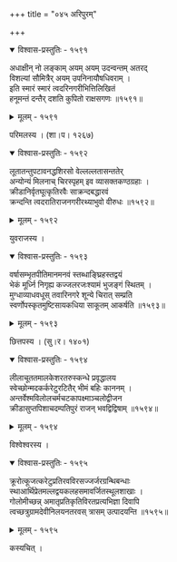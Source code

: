 +++
title = "०४५ अरिपुरम्"

+++



<details open><summary>विश्वास-प्रस्तुतिः - १५९१</summary>

अधाक्षीन् नो लङ्काम् अयम् अयम् उदन्वन्तम् अतरद्   
विशल्यां सौमित्रैर् अयम् उपनिनायौषधिवराम् ।  
इति स्मारं स्मारं त्वदरिनगरीभित्तिलिखितं   
हनूमन्तं दन्तैर् दशति कुपितो राक्षसगणः ॥१५९१॥
</details>

<details><summary>मूलम् - १५९१</summary>

अधाक्षीन् नो लङ्काम् अयम् अयम् उदन्वन्तम् अतरद्   
विशल्यां सौमित्रैर् अयम् उपनिनायौषधिवराम् ।  
इति स्मारं स्मारं त्वदरिनगरीभित्तिलिखितं   
हनूमन्तं दन्तैर् दशति कुपितो राक्षसगणः ॥१५९१॥
</details>


परिमलस्य । (शा।प। १२६७)  



<details open><summary>विश्वास-प्रस्तुतिः - १५९२</summary>

लूतातन्तुपटावनद्धशिरसो वेल्लल्लतासन्ततेर्  
अन्योन्यं मिलनाच् चिरस्पृहम् इव व्यासक्तकण्ठग्रहाः ।  
क्रीडानिर्वृतघूत्कृतिरवैः साक्रन्दबद्धारवं  
क्रन्दन्ति त्वदरातिराजनगरीरथ्याभुवो वीरुधः ॥१५९२॥
</details>

<details><summary>मूलम् - १५९२</summary>

लूतातन्तुपटावनद्धशिरसो वेल्लल्लतासन्ततेर्  
अन्योन्यं मिलनाच् चिरस्पृहम् इव व्यासक्तकण्ठग्रहाः ।  
क्रीडानिर्वृतघूत्कृतिरवैः साक्रन्दबद्धारवं  
क्रन्दन्ति त्वदरातिराजनगरीरथ्याभुवो वीरुधः ॥१५९२॥
</details>


युवराजस्य ।  



<details open><summary>विश्वास-प्रस्तुतिः - १५९३</summary>

वर्षासम्भृतपीतिमानमनवं स्तब्धाङ्घ्रिहस्तद्वयं  
भेकं मूर्ध्नि निगृह्य कज्जलरजःश्यामं भुजङ्गं स्थितम् ।  
मुग्धाव्याधवधूस् तवारिनगरे शून्ये चिरात् सम्प्रति   
स्वर्णोपस्कृतमुष्टिसायकधिया साकूतम् आकर्षति ॥१५९३॥
</details>

<details><summary>मूलम् - १५९३</summary>

वर्षासम्भृतपीतिमानमनवं स्तब्धाङ्घ्रिहस्तद्वयं  
भेकं मूर्ध्नि निगृह्य कज्जलरजःश्यामं भुजङ्गं स्थितम् ।  
मुग्धाव्याधवधूस् तवारिनगरे शून्ये चिरात् सम्प्रति   
स्वर्णोपस्कृतमुष्टिसायकधिया साकूतम् आकर्षति ॥१५९३॥
</details>


छित्तपस्य । (सु।र। १४०१)  



<details open><summary>विश्वास-प्रस्तुतिः - १५९४</summary>

लीलाचूततमालकेशरतरुस्कन्धे प्रवृद्धालय  
स्वेच्छोन्मदकर्करेटुरटितैर् भीमं बहिः काननम् ।  
अन्तर्वेश्मविलोलचर्मचटकापक्ष्माञ्चलोद्वीजन  
क्रीडासुप्तपिशाचदम्पतिपुरं राजन् भवद्विद्विषाम् ॥१५९४॥
</details>

<details><summary>मूलम् - १५९४</summary>

लीलाचूततमालकेशरतरुस्कन्धे प्रवृद्धालय  
स्वेच्छोन्मदकर्करेटुरटितैर् भीमं बहिः काननम् ।  
अन्तर्वेश्मविलोलचर्मचटकापक्ष्माञ्चलोद्वीजन  
क्रीडासुप्तपिशाचदम्पतिपुरं राजन् भवद्विद्विषाम् ॥१५९४॥
</details>


विश्वेश्वरस्य ।  



<details open><summary>विश्वास-प्रस्तुतिः - १५९५</summary>

क्रूरोत्कूजत्करेटुप्रतिरवविरसज्जर्जरग्रन्थिबन्धाः  
स्थाआर्थिप्रेतमल्लद्वयकलहसमावर्जितस्थूलशाखाः ।  
गोलोमीच्छन्न् अमातृप्रतिकृतिविरतप्रत्यभिज्ञा दिवापि  
त्वच्छत्रुग्रामदेवीनिलयनतरवस् त्रासम् उत्पादयन्ति ॥१५९५॥
</details>

<details><summary>मूलम् - १५९५</summary>

क्रूरोत्कूजत्करेटुप्रतिरवविरसज्जर्जरग्रन्थिबन्धाः  
स्थाआर्थिप्रेतमल्लद्वयकलहसमावर्जितस्थूलशाखाः ।  
गोलोमीच्छन्न् अमातृप्रतिकृतिविरतप्रत्यभिज्ञा दिवापि  
त्वच्छत्रुग्रामदेवीनिलयनतरवस् त्रासम् उत्पादयन्ति ॥१५९५॥
</details>


कस्यचित् ।  

